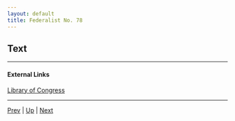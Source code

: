 ```yaml
---
layout: default
title: Federalist No. 78
---
```


## Text

---
#### External Links
[Library of Congress]()

---

[Prev](77.md) | [Up](README.md) | [Next](79.md)
